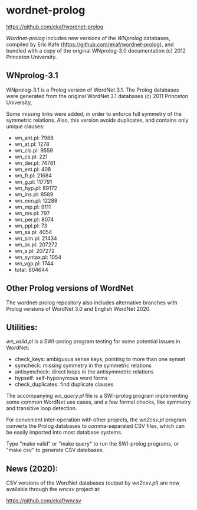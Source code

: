 # wordnet-prolog

https://github.com/ekaf/wordnet-prolog

*Wordnet-prolog* includes new versions of the _WNprolog_ databases,
compiled by Eric Kafe (https://github.com/ekaf/wordnet-prolog),
and bundled with a copy of the original WNprolog-3.0 documentation
(c) 2012 Princeton University.

## WNprolog-3.1

WNprolog-3.1 is a Prolog version of WordNet 3.1.
The Prolog databases were generated from the original
WordNet 3.1 databases (c) 2011 Princeton University,

Some missing links were added, in order to enforce full
symmetry of the symmetric relations. Also, this version
avoids duplicates, and contains only unique clauses:

- wn_ant.pl: 7988
- wn_at.pl: 1278
- wn_cls.pl: 9559
- wn_cs.pl: 221
- wn_der.pl: 74781
- wn_ent.pl: 408
- wn_fr.pl: 21684
- wn_g.pl: 117791
- wn_hyp.pl: 89172
- wn_ins.pl: 8589
- wn_mm.pl: 12288
- wn_mp.pl: 9111
- wn_ms.pl: 797
- wn_per.pl: 8074
- wn_ppl.pl: 73
- wn_sa.pl: 4054
- wn_sim.pl: 21434
- wn_sk.pl: 207272
- wn_s.pl: 207272
- wn_syntax.pl: 1054
- wn_vgp.pl: 1744
- total: 804644

## Other Prolog versions of WordNet

The wordnet-prolog repository also includes alternative branches
with Prolog versions of WordNet 3.0 and English WordNet 2020.

## Utilities:

_wn_valid.pl_ is a SWI-prolog program testing for some potential issues in WordNet:

- check_keys: ambiguous sense keys, pointing to more than one synset
- symcheck: missing symmetry in the symmetric relations
- antisymcheck: direct loops in the antisymmetric relations
- hypself: self-hyponymous word forms
- check_duplicates: find duplicate clauses


The accompanying _wn_query.pl_ file is a SWI-prolog program
implementing some common WordNet use cases, and a few formal checks,
like symmetry and transitive loop detection.


For convenient inter-operation with other projects, the _wn2csv.pl_ program
converts the Prolog databases to comma-separated CSV files,
which can be easily imported into most database systems.

Type "make valid" or "make query" to run the SWI-prolog programs,
or "make csv" to generate CSV databases.


## News (2020):

CSV versions of the WordNet databases (output by _wn2csv.pl_) are now
available through the _wncsv_ project at:

https://github.com/ekaf/wncsv
